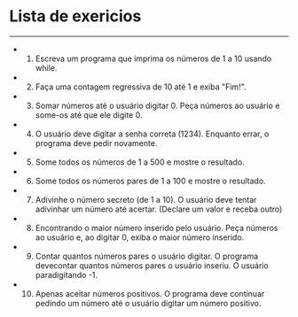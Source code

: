 # Lista de exericios

---

* 1. Escreva um programa que imprima os números de 1 a 10 usando while.
* 2. Faça uma contagem regressiva de 10 até 1 e exiba &quot;Fim!&quot;.
* 3. Somar números até o usuário digitar 0. Peça números ao usuário e some-os até que ele digite 0.
* 4. O usuário deve digitar a senha correta (1234). Enquanto errar, o programa deve pedir novamente.
* 5. Some todos os números de 1 a 500 e mostre o resultado.
* 6. Some todos os números pares de 1 a 100 e mostre o resultado.
* 7. Adivinhe o número secreto (de 1 a 10). O usuário deve tentar adivinhar um número até acertar. (Declare um valor e receba outro)
* 8. Encontrando o maior número inserido pelo usuário. Peça números ao usuário e, ao digitar 0, exiba o maior número inserido.
* 9. Contar quantos números pares o usuário digitar. O programa devecontar quantos números pares o usuário inseriu. O usuário paradigitando -1.
* 10. Apenas aceitar números positivos. O programa deve continuar pedindo um número até o usuário digitar um número positivo.
